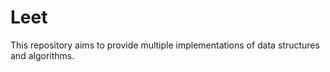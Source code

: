 # Leet

This repository aims to provide multiple implementations of data structures and algorithms.
